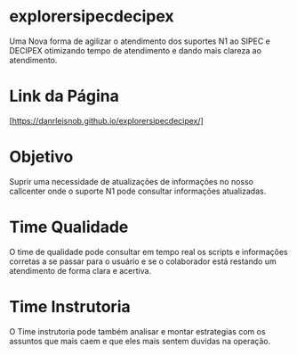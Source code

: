 # explorersipecdecipex

Uma Nova forma de agilizar o atendimento dos suportes N1 ao SIPEC e DECIPEX otimizando tempo de atendimento e dando mais clareza ao atendimento.

# Link da Página

[https://danrleisnob.github.io/explorersipecdecipex/]

# Objetivo 

Suprir uma necessidade de atualizações de informações no nosso callcenter onde o suporte N1 pode consultar informações atualizadas.

# Time Qualidade

O time de qualidade pode consultar em tempo real os scripts e informações corretas a se passar para o usuário e se o colaborador está restando um atendimento de forma clara e acertiva.

# Time Instrutoria

O Time instrutoria pode também analisar e montar estrategias com os assuntos que mais caem e que eles mais sentem duvidas na operação.

